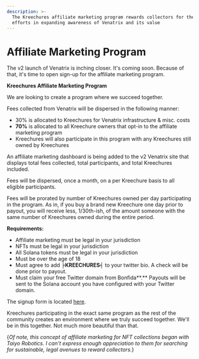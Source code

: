 ```yaml
---
description: >-
  The Kreechures affiliate marketing program rewards collectors for their
  efforts in expanding awareness of Venatrix and its value
---
```


# Affiliate Marketing Program

The v2 launch of Venatrix is inching closer. It's coming soon. Because of that, it's time to open sign-up for the affiliate marketing program.&#x20;

**Kreechures Affiliate Marketing Program**

We are looking to create a program where we succeed together.&#x20;

Fees collected from Venatrix will be dispersed in the following manner:

* 30% is allocated to Kreechures for Venatrix infrastructure & misc. costs
* **70%** is allocated to all Kreechure owners that opt-in to the affiliate marketing program
* Kreechures will also participate in this program with any Kreechures still owned by Kreechures

An affiliate marketing dashboard is being added to the v2 Venatrix site that displays total fees collected, total participants, and total Kreechures included.

Fees will be dispersed, once a month, on a per Kreechure basis to all eligible participants.

Fees will be prorated by number of Kreechures owned per day participating in the program. As in, if you buy a brand new Kreechure one day prior to payout, you will receive less, 1/30th-ish, of the amount someone with the same number of Kreechures owned during the entire period.&#x20;

**Requirements:**

* Affiliate marketing must be legal in your jurisdiction
* NFTs must be legal in your jurisdiction
* All Solana tokens must be legal in your jurisdiction
* Must be over the age of 18
* Must agree to add **╞KREECHURES╡** to your twitter bio. A check will be done prior to payout.
* Must claim your free Twitter domain from Bonfida**.** Payouts will be sent to the Solana account you have configured with your Twitter domain.

The signup form is located [here](https://airtable.com/shrSUZ1V8pTJdNEnZ).

Kreechures participating in the exact same program as the rest of the community creates an environment where we truly succeed together. We'll be in this together. Not much more beautiful than that.

{_Of note, this concept of affiliate marketing for NFT collections began with Taiyo Robotics. I can't express enough appreciation to them for searching for sustainable, legal avenues to reward collectors._}
